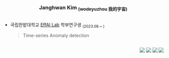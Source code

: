 <div align="center">
  
  ### Janghwan Kim <sub>(wodeyuzhou 我的宇宙)</sub>
    
  <a></a> 
  ---

</div>

- 국립한밭대학교 [EffAI Lab](https://effailab.hanbat.ac.kr) 학부연구생 <sub>(2023.08 ~ )</sub>
    >Time-series Anomaly detection

  <a></a> 
  ---
<a href="https://solved.ac/wodeyuzhou"><img align="right" src="http://mazassumnida.wtf/api/v2/generate_badge?boj=wodeyuzhou&theme=dark"/></a>

<div align="right">
  <img src="https://road-to-kaggle-grandmaster.vercel.app/api/badges/wodeyuzhou/competition/light">
  <img src="https://road-to-kaggle-grandmaster.vercel.app/api/badges/wodeyuzhou/notebooks/light">
  <img src="https://road-to-kaggle-grandmaster.vercel.app/api/badges/wodeyuzhou/discussion/light">
</div>
